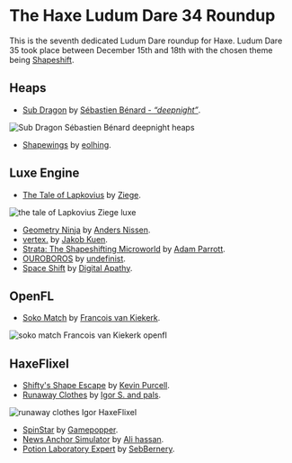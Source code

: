 [_template]: ../templates/roundup.html
[date]: / "2015-04-23 08:12:00"
[modified]: / "2015-04-23 09:45:00"
[published]: / "2015-04-23 10:30:00"
[author]: https://twitter.com/skial "Skial Bainn"
[“”]: a ""

# The Haxe Ludum Dare 34 Roundup

This is the seventh dedicated Ludum Dare roundup for Haxe. Ludum Dare 35 took place
between December 15th and 18th with the chosen theme being [Shapeshift](http://ludumdare.com/compo/ludum-dare-35/).

## Heaps

- [Sub Dragon](http://ludumdare.com/compo/ludum-dare-35/?action=preview&uid=2982) by [Sébastien Bénard - _“deepnight”_](http://deepnight.net/).

![Sub Dragon Sébastien Bénard deepnight heaps](/img/ld/35/subdragon.png "Sub Dragon by Sébastien Bénard")

- [Shapewings](http://ludumdare.com/compo/ludum-dare-35/?action=preview&uid=11904) by [eolhing](http://twitter.com/eolhing).

## Luxe Engine

- [The Tale of Lapkovius](http://ludumdare.com/compo/ludum-dare-35/?action=preview&uid=24822) by [Ziege](https://twitter.com/ziege_mp).

![the tale of Lapkovius Ziege luxe](/img/ld/35/taleoflapovius.png "The Tale of Lapkovius by Ziege")

- [Geometry Ninja](http://ludumdare.com/compo/ludum-dare-35/?action=preview&uid=30512) by [Anders Nissen](https://twitter.com/andershnissen).
- [vertex.](http://ludumdare.com/compo/ludum-dare-35/?action=preview&uid=46201) by [Jakob Kuen](http://pentahelix.github.io).
- [Strata: The Shapeshifting Microworld](http://ludumdare.com/compo/ludum-dare-35/?action=preview&uid=89547?jam) by [Adam Parrott](http://twitter.com/AtomicPair).
- [OUROBOROS](http://ludumdare.com/compo/ludum-dare-35/?action=preview&uid=35189) by [undefinist](https://twitter.com/undefinist).
- [Space Shift](http://ludumdare.com/compo/ludum-dare-35/?action=preview&uid=9921?jam) by [Digital Apathy](https://digital-apathy.itch.io/).

## OpenFL

- [Soko Match](http://ludumdare.com/compo/ludum-dare-35/?action=preview&uid=23363) by [Francois van Kiekerk](https://twitter.com/francoisvn).

![soko match Francois van Kiekerk openfl](/img/ld/35/sokomatch.gif "Soko Match by Francois van Kiekerk")

## HaxeFlixel

- [Shifty's Shape Escape](http://ludumdare.com/compo/ludum-dare-35/?action=preview&uid=23957) by [Kevin Purcell](http://twitter.com/grayhaze).
- [Runaway Clothes](http://ludumdare.com/compo/) by [Igor S. and pals](https://twitter.com/IgorsGames).

![runaway clothes Igor HaxeFlixel](/img/ld/35/runawayclothes.png "Runaway Clothes by Igor S. and pals")

- [SpinStar](http://ludumdare.com/compo/ludum-dare-35/?action=preview&uid=21252) by [Gamepopper](https://twitter.com/gamepopper).
- [News Anchor Simulator](http://ludumdare.com/compo/ludum-dare-35/?action=preview&uid=21553) by [Ali hassan](https://twitter.com/alythephantom).
- [Potion Laboratory Expert](http://ludumdare.com/compo/ludum-dare-35/?action=preview&uid=484) by [SebBernery](https://twitter.com/sebbernery).

